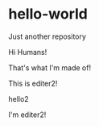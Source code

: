 # hello-world
Just another repository

Hi Humans!

That's what I'm made of!

This is editer2!

hello2

I'm editer2!
